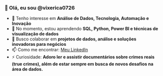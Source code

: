 ### 👋 Olá, eu sou @vixerica0726  
- 👀 Tenho interesse em **Análise de Dados, Tecnologia, Automação e Inovação**  
- 🌱 No momento, estou aprendendo **SQL, Python, Power BI e técnicas de visualização de dados**  
- 💞️ Busco colaborar em **projetos de dados, análise e soluções inovadoras para negócios**  
- 📫 Como me encontrar: [Meu LinkedIn](https://www.linkedin.com/in/vixerica/)   
- ⚡ Curiosidade: **Adoro ler e assistir documentários sobre crimes reais (true crimes), além de estar sempre em busca de novos desafios na área de dados.**  

